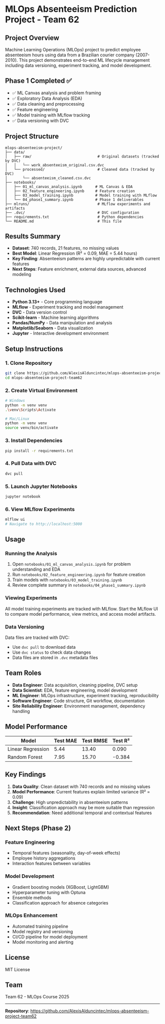 # MLOps Absenteeism Prediction Project - Team 62

## Project Overview

Machine Learning Operations (MLOps) project to predict employee absenteeism hours using data from a Brazilian courier company (2007-2010). This project demonstrates end-to-end ML lifecycle management including data versioning, experiment tracking, and model development.

## Phase 1 Completed ✅

- ✅ ML Canvas analysis and problem framing
- ✅ Exploratory Data Analysis (EDA)
- ✅ Data cleaning and preprocessing
- ✅ Feature engineering
- ✅ Model training with MLflow tracking
- ✅ Data versioning with DVC

## Project Structure

```
mlops-absenteeism-project/
├── data/
│   ├── raw/                              # Original datasets (tracked by DVC)
│   │   └── work_absenteeism_original.csv.dvc
│   └── processed/                        # Cleaned data (tracked by DVC)
│       └── absenteeism_cleaned.csv.dvc
├── notebooks/
│   ├── 01_ml_canvas_analysis.ipynb      # ML Canvas & EDA
│   ├── 02_feature_engineering.ipynb     # Feature creation
│   ├── 03_model_training.ipynb          # Model training with MLflow
│   └── 04_phase1_summary.ipynb          # Phase 1 deliverables
├── mlruns/                               # MLflow experiments and artifacts
├── .dvc/                                 # DVC configuration
├── requirements.txt                      # Python dependencies
└── README.md                             # This file
```

## Results Summary

- **Dataset**: 740 records, 21 features, no missing values
- **Best Model**: Linear Regression (R² = 0.09, MAE = 5.44 hours)
- **Key Finding**: Absenteeism patterns are highly unpredictable with current features
- **Next Steps**: Feature enrichment, external data sources, advanced modeling

## Technologies Used

- **Python 3.13+** - Core programming language
- **MLflow** - Experiment tracking and model management
- **DVC** - Data version control
- **Scikit-learn** - Machine learning algorithms
- **Pandas/NumPy** - Data manipulation and analysis
- **Matplotlib/Seaborn** - Data visualization
- **Jupyter** - Interactive development environment

## Setup Instructions

### 1. Clone Repository

```bash
git clone https://github.com/AlexisAlduncintec/mlops-absenteeism-project-team62.git
cd mlops-absenteeism-project-team62
```

### 2. Create Virtual Environment

```bash
# Windows
python -m venv venv
.\venv\Scripts\Activate

# Mac/Linux
python -m venv venv
source venv/bin/activate
```

### 3. Install Dependencies

```bash
pip install -r requirements.txt
```

### 4. Pull Data with DVC

```bash
dvc pull
```

### 5. Launch Jupyter Notebooks

```bash
jupyter notebook
```

### 6. View MLflow Experiments

```bash
mlflow ui
# Navigate to http://localhost:5000
```

## Usage

### Running the Analysis

1. Open `notebooks/01_ml_canvas_analysis.ipynb` for problem understanding and EDA
2. Run `notebooks/02_feature_engineering.ipynb` for feature creation
3. Train models with `notebooks/03_model_training.ipynb`
4. Review complete summary in `notebooks/04_phase1_summary.ipynb`

### Viewing Experiments

All model training experiments are tracked with MLflow. Start the MLflow UI to compare model performance, view metrics, and access model artifacts.

### Data Versioning

Data files are tracked with DVC:
- Use `dvc pull` to download data
- Use `dvc status` to check data changes
- Data files are stored in `.dvc` metadata files

## Team Roles

- **Data Engineer**: Data acquisition, cleaning pipeline, DVC setup
- **Data Scientist**: EDA, feature engineering, model development
- **ML Engineer**: MLOps infrastructure, experiment tracking, reproducibility
- **Software Engineer**: Code structure, Git workflow, documentation
- **Site Reliability Engineer**: Environment management, dependency handling

## Model Performance

| Model              | Test MAE | Test RMSE | Test R² |
|--------------------|----------|-----------|---------|
| Linear Regression  | 5.44     | 13.40     | 0.090   |
| Random Forest      | 7.95     | 15.70     | -0.384  |

## Key Findings

1. **Data Quality**: Clean dataset with 740 records and no missing values
2. **Model Performance**: Current features explain limited variance (R² = 0.09)
3. **Challenge**: High unpredictability in absenteeism patterns
4. **Insight**: Classification approach may be more suitable than regression
5. **Recommendation**: Need additional temporal and contextual features

## Next Steps (Phase 2)

### Feature Engineering
- Temporal features (seasonality, day-of-week effects)
- Employee history aggregations
- Interaction features between variables

### Model Development
- Gradient boosting models (XGBoost, LightGBM)
- Hyperparameter tuning with Optuna
- Ensemble methods
- Classification approach for absence categories

### MLOps Enhancement
- Automated training pipeline
- Model registry and versioning
- CI/CD pipeline for model deployment
- Model monitoring and alerting

## License

MIT License

## Team

Team 62 - MLOps Course 2025

---

**Repository**: https://github.com/AlexisAlduncintec/mlops-absenteeism-project-team62

